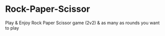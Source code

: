 # Rock-Paper-Scissor
Play &amp; Enjoy Rock Paper Scissor game (2v2) &amp; as many as rounds you want to play
